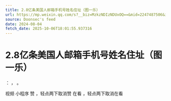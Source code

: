 ```yaml
---
title: 2.8亿条美国人邮箱手机号姓名住址（图一乐）
url: https://mp.weixin.qq.com/s?__biz=MzkzNDIzNDUxOQ==&mid=2247487506&idx=2&sn=fdb2042c660faa964ef34207bd1b3217
source: Doonsec's feed
date: 2024-08-04
fetch_date: 2025-10-06T18:01:55.937316
---
```


# 2.8亿条美国人邮箱手机号姓名住址（图一乐）

：
，
。

视频
小程序
赞
，轻点两下取消赞
在看
，轻点两下取消在看